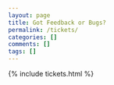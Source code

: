 ```yaml
---
layout: page
title: Got Feedback or Bugs?
permalink: /tickets/
categories: []
comments: []
tags: []
---
```


{% include tickets.html %}
